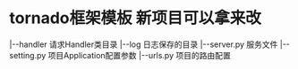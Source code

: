 # tornado框架模板 新项目可以拿来改

|--handler  请求Handler类目录
|--log       日志保存的目录
|--server.py   服务文件
|--setting.py  项目Application配置参数
|--urls.py   项目的路由配置
